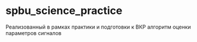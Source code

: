 # spbu_science_practice
Реализованный в рамках практики и подготовки к ВКР алгоритм оценки параметров сигналов
